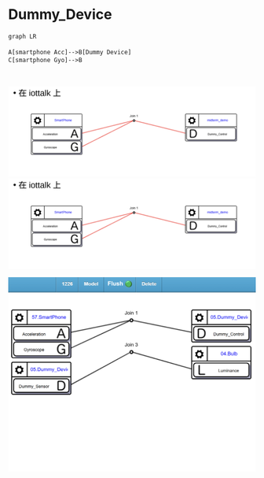 # Dummy_Device


```mermaid
graph LR

A[smartphone Acc]-->B[Dummy Device]
C[smartphone Gyo]-->B



```

![alt text](image-2.png)
![alt text](image-3.png)

![alt text](image-4.png)